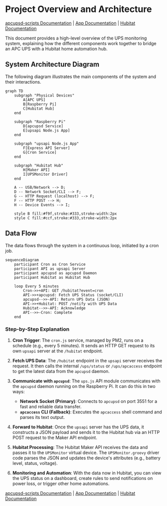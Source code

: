 # Project Overview and Architecture
[apcupsd-scripts Documentation](./apcupsd-scripts.md) | [App Documentation](./app.md) | [Hubitat Documentation](./hubitat.md)

This document provides a high-level overview of the UPS monitoring system, explaining how the different components work together to bridge an APC UPS with a Hubitat home automation hub.

## System Architecture Diagram

The following diagram illustrates the main components of the system and their interactions.

```mermaid
graph TD
    subgraph "Physical Devices"
        A[APC UPS]
        B[Raspberry Pi]
        C[Hubitat Hub]
    end

    subgraph "Raspberry Pi"
        D[apcupsd Service]
        E[upsapi Node.js App]
    end

    subgraph "upsapi Node.js App"
        F[Express API Server]
        G[Cron Service]
    end

    subgraph "Hubitat Hub"
        H[Maker API]
        I[UPSMonitor Driver]
    end

    A -- USB/Network --> D;
    D -- Network Socket/CLI --> F;
    G -- HTTP Request (localhost) --> F;
    F -- HTTP POST --> H;
    H -- Device Events --> I;

    style B fill:#f9f,stroke:#333,stroke-width:2px
    style C fill:#ccf,stroke:#333,stroke-width:2px
```

## Data Flow

The data flows through the system in a continuous loop, initiated by a cron job.

```mermaid
sequenceDiagram
    participant Cron as Cron Service
    participant API as upsapi Server
    participant apcupsd as apcupsd Daemon
    participant Hubitat as Hubitat Hub

    loop Every 5 minutes
        Cron->>+API: GET /hubitat?event=cron
        API->>+apcupsd: Fetch UPS Status (socket/CLI)
        apcupsd-->>-API: Return UPS Data (JSON)
        API->>+Hubitat: POST /notify with UPS Data
        Hubitat-->>-API: Acknowledge
        API-->>-Cron: Complete
    end
```

### Step-by-Step Explanation

1.  **Cron Trigger**: The `cron.js` service, managed by PM2, runs on a schedule (e.g., every 5 minutes). It sends an HTTP GET request to its own `upsapi` server at the `/hubitat` endpoint.

2.  **Fetch UPS Data**: The `/hubitat` endpoint in the `upsapi` server receives the request. It then calls the internal `/ups/status` or `/ups/apcaccess` endpoint to get the latest data from the `apcupsd` daemon.

3.  **Communicate with `apcupsd`**: The `ups.js` API module communicates with the `apcupsd` daemon running on the Raspberry Pi. It can do this in two ways:
    -   **Network Socket (Primary)**: Connects to `apcupsd` on port 3551 for a fast and reliable data transfer.
    -   **`apcaccess` CLI (Fallback)**: Executes the `apcaccess` shell command and parses its text output.

4.  **Forward to Hubitat**: Once the `upsapi` server has the UPS data, it constructs a JSON payload and sends it to the Hubitat hub via an HTTP POST request to the Maker API endpoint.

5.  **Hubitat Processing**: The Hubitat Maker API receives the data and passes it to the `UPSMonitor` virtual device. The `UPSMonitor.groovy` driver code parses the JSON and updates the device's attributes (e.g., battery level, status, voltage).

6.  **Monitoring and Automation**: With the data now in Hubitat, you can view the UPS status on a dashboard, create rules to send notifications on power loss, or trigger other home automations.

[apcupsd-scripts Documentation](./apcupsd-scripts.md) | [App Documentation](./app.md) | [Hubitat Documentation](./hubitat.md)
